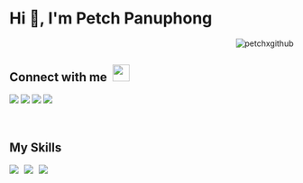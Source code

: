 <h1>Hi 👋, I'm Petch Panuphong</h1>

<p align="right"> <img src="https://komarev.com/ghpvc/?username=petchxgithub&label=Profile%20views&color=0e75b6&style=flat" alt="petchxgithub" /> </p>

<h2>Connect with me <img src="https://raw.githubusercontent.com/iampavangandhi/iampavangandhi/master/gifs/Hi.gif" style="margin-left:5px;" width="30px"></h2>
<a target="_blank" href="https://www.instagram.com/petchxig/"><img src="https://img.shields.io/badge/Instagram-E4405F?style=for-the-badge&logo=instagram&logoColor=white"></a>
<a target="_blank" href="https://web.facebook.com/petchxpanuphong/"><img src="https://img.shields.io/badge/Facebook-1877F2?style=for-the-badge&logo=facebook&logoColor=white"></a>
<a target="_blank" href="https://twitter.com/panuphongxtw"><img src="https://img.shields.io/badge/Twitter-1DA1F2?style=for-the-badge&logo=twitter&logoColor=white"></a>
<a target="_blank" href="mailto:petchxpanuphong@gmail.com"><img src="https://img.shields.io/badge/Gmail-D14836?style=for-the-badge&logo=gmail&logoColor=white"></a>
<br/> <br/> <br/>

</p>

<h2>My Skills</h2>

<span style="display:flex; gap:10px;">
    <img src="https://img.shields.io/badge/Flutter-%2302569B.svg?style=for-the-badge&logo=Flutter&logoColor=white">
    <img src="https://img.shields.io/badge/figma-%23F24E1E.svg?style=for-the-badge&logo=figma&logoColor=white">
    <img src="https://img.shields.io/badge/firebase-%23039BE5.svg?style=for-the-badge&logo=firebase">
</span>
